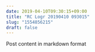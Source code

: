 ```yaml
---
date: 2019-04-10T09:30:15+09:00
title: "RC Logr 20190410 093015"
slug: "1554856215"
draft: false
---
```


Post content in markdown format
